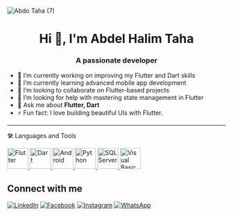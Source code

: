 <!-- <p align="center">
  Visitor count<br>
  <img src="https://profile-counter.glitch.me/abdelhalim-taha/count.svg" />
</p> -->
![Abdo Taha (7)](https://github.com/user-attachments/assets/a2d68092-4840-49b3-9fb0-4e21eabcd1a3)

<h1 align="center">Hi 👋, I'm Abdel Halim Taha</h1>
<h3 align="center">A passionate developer</h3>

- 🔭 I’m currently working on improving my Flutter and Dart skills  
- 🌱 I’m currently learning advanced mobile app development  
- 👯 I’m looking to collaborate on Flutter-based projects  
- 🤝 I’m looking for help with mastering state management in Flutter  
- 💬 Ask me about **Flutter, Dart**  
- ⚡ Fun fact: I love building beautiful UIs with Flutter.

---


🛠️ Languages and Tools

<a href="https://flutter.dev/">
  <img src="[https://flutter.dev/assets/images/shared/brand/flutter/logo/flutter-lockup.png](https://cdn.prod.website-files.com/5ee12d8d7f840543bde883de/5ef3a1148ac97166a06253c1_flutter-logo-white-inset.svg)" alt="Flutter" width="48" height="48" />
</a>
<a href="https://dart.dev/">
  <img src="https://img.icons8.com/color/48/dart.png" alt="Dart" width="48" height="48" />
</a>
<a href="https://developer.android.com/">
  <img src="https://img.icons8.com/color/48/android-os.png" alt="Android" width="48" height="48" />
</a>
<a href="https://www.python.org/">
  <img src="https://www.python.org/static/community_logos/python-powered-w-100x40.png" alt="Python" width="48" height="48" />
</a>
<a href="https://www.microsoft.com/en-us/sql-server">
  <img src="https://www.svgrepo.com/show/303229/microsoft-sql-server-logo.svg" alt="SQL Server" width="48" height="48" />
</a>
<a href="https://learn.microsoft.com/en-us/dotnet/visual-basic/">
  <img src="https://upload.wikimedia.org/wikipedia/commons/8/87/VB.NET_Logo.svg" alt="Visual Basic" width="48" height="48" />
</a>




Connect with me
---
[![LinkedIn](https://img.icons8.com/color/48/000000/linkedin.png)](https://www.linkedin.com/in/abdelhalim-taha)
[![Facebook](https://img.icons8.com/color/48/000000/facebook-new.png)](https://www.facebook.com/abdo.taha.abu.hamid)
[![Instagram](https://img.icons8.com/fluency/48/000000/instagram-new.png)](https://www.instagram.com/abdo.taha.abu.hamid?igsh=MXZyZW51ZDg2Ynk5bw==)
[![WhatsApp](https://img.icons8.com/color/48/000000/whatsapp--v1.png)](https://wa.me/201125055647)

